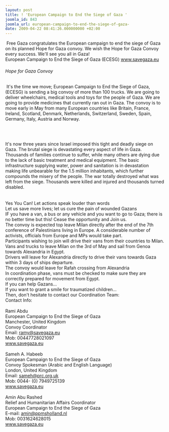 ```yaml
---
layout: post
title: ! 'European Campaign to End the Siege of Gaza '
joomla_id: 843
joomla_url: european-campaign-to-end-the-siege-of-gaza-
date: 2009-04-22 08:41:26.000000000 +02:00
---
```

<p> Free Gaza congratulates the European campaign to end the siege of Gaza on its planned Hope for Gaza convoy. We wish the Hope for Gaza Convoy every success. We'll see you all in Gaza!<br />European Campaign to End the Siege of Gaza (ECESG) <a href="http://www.savegaza.eu">www.savegaza.eu</a></p>
<h6>Hope for Gaza Convoy</h6>
<p> It's the time we move; European Campaign to End the Siege of Gaza, (ECESG) is sending a big convoy of more than 100 trucks. We are going to deliver wheelchairs, medical tools and toys for the people of Gaza. We are going to provide medicines that currently ran out in Gaza. The convoy is to move early in May from many European countries like Britain, France, Ireland, Scotland, Denmark, Netherlands, Switzerland, Sweden, Spain, Germany, Italy, Austria and Norway.</p>
<p> </p>

 <br />It's now three years since Israel imposed this tight and deadly siege on Gaza. The brutal siege is devastating every aspect of life in Gaza. Thousands of families continue to suffer, while many others are dying due to the lack of basic treatment and medical equipment. The basic infrastructure supplying water, power and sanitation is in devastation making life unbearable for the 1.5 million inhabitants, which further compounds the misery of the people. The war totally destroyed what was left from the siege. Thousands were killed and injured and thousands turned disabled.<br /><br /><br />Yes You Can! Let actions speak louder than words<br />Let us save more lives; let us cure the pain of wounded Gazans<br />IF you have a van, a bus or any vehicle and you want to go to Gaza; there is no better time but this! Cease the opportunity and Join us.<br />The convoy is expected top leave Milan directly after the end of the 7th conference of Palestinians living in Europe. A considerable number of activists, officials from Europe and MPs would take part.<br />Participants wishing to join will drive their vans from their countries to Milan. Vans and trucks to leave Milan on the 3rd of May and sail from Genoa towards Alexandria in Egypt.<br />Drivers will leave for Alexandria directly to drive their vans towards Gaza within 3 days of ships departure.<br />The convoy would leave for Rafah crossing from Alexandria<br />In coordination phase, vans must be checked to make sure they are correctly prepared for movement from Egypt.<br />If you can help Gazans...<br />If you want to grant a smile for traumatized children...<br />Then, don't hesitate to contact our Coordination Team:<br />Contact Info:<br /><br />Rami Abdu<br />European Campaign to End the Siege of Gaza<br />Manchester, United Kingdom<br />Convoy Coordinator<br />Email: ramy@savegaza.eu<br />Mob: 00447728021097<br />www.savegaza.eu<br /><br />Sameh A. Habeeb<br />European Campaign to End the Siege of Gaza<br />Convoy Spokesman (Arabic and English Language)<br />London, United Kingdom<br />Email: sameh@prc.org.uk <br />Mob: 0044- (0) 7949725139<br />www.savegaza.eu<br /><br />Amin Abu Rashed<br />Relief and Humanitarian Affairs Coordinator<br />European Campaign to End the Siege of Gaza<br />E-mail: amin@ppmsholland.nl<br />Mob: 0031624628015<br />www.savegaza.eu
<p> </p>
